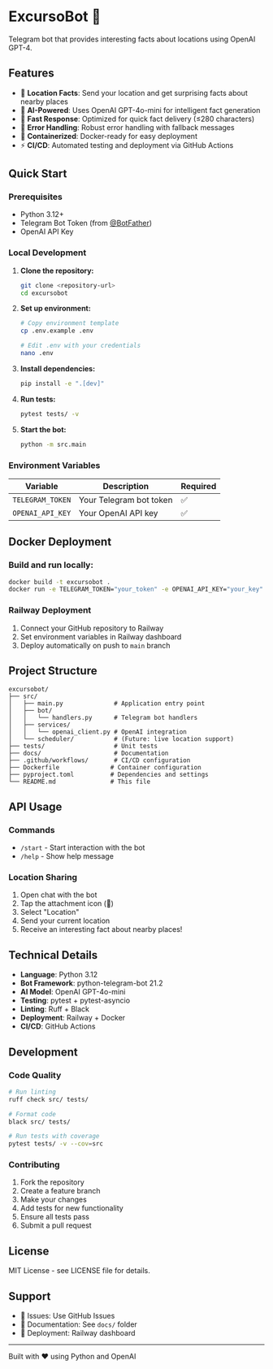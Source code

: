 # ExcursoBot 🤖

Telegram bot that provides interesting facts about locations using OpenAI GPT-4.

## Features

- 📍 **Location Facts**: Send your location and get surprising facts about nearby places
- 🧠 **AI-Powered**: Uses OpenAI GPT-4o-mini for intelligent fact generation  
- 🚀 **Fast Response**: Optimized for quick fact delivery (≤280 characters)
- 🔄 **Error Handling**: Robust error handling with fallback messages
- 🐳 **Containerized**: Docker-ready for easy deployment
- ⚡ **CI/CD**: Automated testing and deployment via GitHub Actions

## Quick Start

### Prerequisites

- Python 3.12+
- Telegram Bot Token (from [@BotFather](https://t.me/botfather))
- OpenAI API Key

### Local Development

1. **Clone the repository:**
   ```bash
   git clone <repository-url>
   cd excursobot
   ```

2. **Set up environment:**
   ```bash
   # Copy environment template
   cp .env.example .env
   
   # Edit .env with your credentials
   nano .env
   ```

3. **Install dependencies:**
   ```bash
   pip install -e ".[dev]"
   ```

4. **Run tests:**
   ```bash
   pytest tests/ -v
   ```

5. **Start the bot:**
   ```bash
   python -m src.main
   ```

### Environment Variables

| Variable | Description | Required |
|----------|-------------|----------|
| `TELEGRAM_TOKEN` | Your Telegram bot token | ✅ |
| `OPENAI_API_KEY` | Your OpenAI API key | ✅ |

## Docker Deployment

### Build and run locally:
```bash
docker build -t excursobot .
docker run -e TELEGRAM_TOKEN="your_token" -e OPENAI_API_KEY="your_key" excursobot
```

### Railway Deployment

1. Connect your GitHub repository to Railway
2. Set environment variables in Railway dashboard
3. Deploy automatically on push to `main` branch

## Project Structure

```
excursobot/
├── src/
│   ├── main.py              # Application entry point
│   ├── bot/
│   │   └── handlers.py      # Telegram bot handlers
│   ├── services/
│   │   └── openai_client.py # OpenAI integration
│   └── scheduler/           # (Future: live location support)
├── tests/                   # Unit tests
├── docs/                    # Documentation
├── .github/workflows/       # CI/CD configuration
├── Dockerfile              # Container configuration
├── pyproject.toml          # Dependencies and settings
└── README.md               # This file
```

## API Usage

### Commands

- `/start` - Start interaction with the bot
- `/help` - Show help message

### Location Sharing

1. Open chat with the bot
2. Tap the attachment icon (📎)
3. Select "Location"
4. Send your current location
5. Receive an interesting fact about nearby places!

## Technical Details

- **Language**: Python 3.12
- **Bot Framework**: python-telegram-bot 21.2
- **AI Model**: OpenAI GPT-4o-mini
- **Testing**: pytest + pytest-asyncio
- **Linting**: Ruff + Black
- **Deployment**: Railway + Docker
- **CI/CD**: GitHub Actions

## Development

### Code Quality

```bash
# Run linting
ruff check src/ tests/

# Format code
black src/ tests/

# Run tests with coverage
pytest tests/ -v --cov=src
```

### Contributing

1. Fork the repository
2. Create a feature branch
3. Make your changes
4. Add tests for new functionality
5. Ensure all tests pass
6. Submit a pull request

## License

MIT License - see LICENSE file for details.

## Support

- 📧 Issues: Use GitHub Issues
- 📖 Documentation: See `docs/` folder
- 🚀 Deployment: Railway dashboard

---

Built with ❤️ using Python and OpenAI 